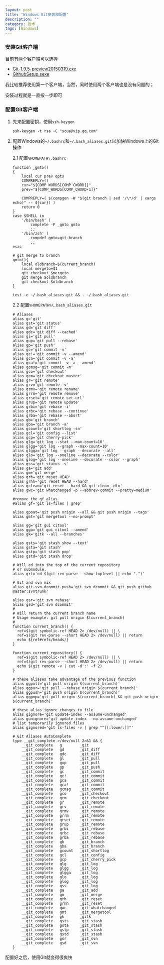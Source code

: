 ```yaml
---
layout: post
title: "Windows Git安装和配置"
description: ""
category: 技术
tags: [Windows]
---
```


### 安装Git客户端

目前有两个客户端可以选择

-   [Git-1.9.5-preview20150319.exe](https://www.git-scm.com/download/win)
-   [GithubSetup.sexe](https://github-windows.s3.amazonaws.com/GitHubSetup.exe)

我比较推荐使用第一个客户端，当然，同时使用两个客户端也是没有问题的；

安装过程就是一直按一步即可

### 配置Git客户端

1.  先来配置密钥，使用`ssh-keygen`

        ssh-keygen -t rsa -C "scue@vip.qq.com"

2.  配置Windows的`~/.bashrc`和`~/.bash_aliases.git`以加快Windows上的Git操作

    2.1 配置`%HOMEPATH\.bashrc`

        function _gmto()
        {
            local cur prev opts
            COMPREPLY=()
            cur="${COMP_WORDS[COMP_CWORD]}"
            prev="${COMP_WORDS[COMP_CWORD-1]}"

            COMPREPLY=( $(compgen -W "$(git branch | sed '/\*/d' | xargs echo)" -- ${cur}) )
            return 0
        }
        case $SHELL in
            '/bin/bash' )
                complete -F _gmto gmto
                ;;
            '/bin/zsh' )
                compdef gmto=git-branch
                ;;
        esac

        # git merge to branch
        gmto(){
            local oldbranch=$(current_branch)
            local mergeto=$1
            git checkout $mergeto
            git merge $oldbranch
            git checkout $oldbranch
        }

        test -e ~/.bash_aliases.git && . ~/.bash_aliases.git

    2.2 配置`%HOMEPATH%\.bash_aliases.git`

        # Aliases
        alias g='git'
        alias gst='git status'
        alias gd='git diff'
        alias gdc='git diff --cached'
        alias gl='git pull'
        alias gup='git pull --rebase'
        alias gp='git push'
        alias gc='git commit -v'
        alias gc!='git commit -v --amend'
        alias gca='git commit -v -a'
        alias gca!='git commit -v -a --amend'
        alias gcmsg='git commit -m'
        alias gco='git checkout'
        alias gcm='git checkout master'
        alias gr='git remote'
        alias grv='git remote -v'
        alias grmv='git remote rename'
        alias grrm='git remote remove'
        alias grset='git remote set-url'
        alias grup='git remote update'
        alias grbi='git rebase -i'
        alias grbc='git rebase --continue'
        alias grba='git rebase --abort'
        alias gb='git branch'
        alias gba='git branch -a'
        alias gcount='git shortlog -sn'
        alias gcl='git config --list'
        alias gcp='git cherry-pick'
        alias glg='git log --stat --max-count=10'
        alias glgg='git log --graph --max-count=10'
        alias glgga='git log --graph --decorate --all'
        alias glo='git log --oneline --decorate --color'
        alias glog='git log --oneline --decorate --color --graph'
        alias gss='git status -s'
        alias ga='git add'
        alias gm='git merge'
        alias grh='git reset HEAD'
        alias grhh='git reset HEAD --hard'
        alias gclean='git reset --hard && git clean -dfx'
        alias gwc='git whatchanged -p --abbrev-commit --pretty=medium'
        
        #remove the gf alias
        #alias gf='git ls-files | grep'
        
        alias gpoat='git push origin --all && git push origin --tags'
        alias gmt='git mergetool --no-prompt'
        
        alias gg='git gui citool'
        alias gga='git gui citool --amend'
        alias gk='gitk --all --branches'
        
        alias gsts='git stash show --text'
        alias gsta='git stash'
        alias gstp='git stash pop'
        alias gstd='git stash drop'
        
        # Will cd into the top of the current repository
        # or submodule.
        alias grt='cd $(git rev-parse --show-toplevel || echo ".")'
        
        # Git and svn mix
        alias git-svn-dcommit-push='git svn dcommit && git push github master:svntrunk'
        
        alias gsr='git svn rebase'
        alias gsd='git svn dcommit'
        #
        # Will return the current branch name
        # Usage example: git pull origin $(current_branch)
        #
        function current_branch() {
          ref=$(git symbolic-ref HEAD 2> /dev/null) || \
          ref=$(git rev-parse --short HEAD 2> /dev/null) || return
          echo ${ref#refs/heads/}
        }
        
        function current_repository() {
          ref=$(git symbolic-ref HEAD 2> /dev/null) || \
          ref=$(git rev-parse --short HEAD 2> /dev/null) || return
          echo $(git remote -v | cut -d':' -f 2)
        }
        
        # these aliases take advantage of the previous function
        alias ggpull='git pull origin $(current_branch)'
        alias ggpur='git pull --rebase origin $(current_branch)'
        alias ggpush='git push origin $(current_branch)'
        alias ggpnp='git pull origin $(current_branch) && git push origin $(current_branch)'
        
        # these alias ignore changes to file
        alias gignore='git update-index --assume-unchanged'
        alias gunignore='git update-index --no-assume-unchanged'
        # list temporarily ignored files
        alias gignored='git ls-files -v | grep "^[[:lower:]]"'
        
        # Git Aliases AutoComplete
        type __git_complete >/dev/null 2>&1 && {
            __git_complete   g        _git
            __git_complete   gd       _git_diff
            __git_complete   gdc      _git_diff
            __git_complete   gl       _git_pull
            __git_complete   gup      _git_pull
            __git_complete   gp       _git_push
            __git_complete   gc       _git_commit
            __git_complete   gc!      _git_commit
            __git_complete   gca      _git_commit
            __git_complete   gca!     _git_commit
            __git_complete   gcmsg    _git_commit
            __git_complete   gco      _git_checkout
            __git_complete   gcm      _git_checkout
            __git_complete   gr       _git_remote
            __git_complete   grv      _git_remote
            __git_complete   grmv     _git_remote
            __git_complete   grrm     _git_remote
            __git_complete   grset    _git_remote
            __git_complete   grup     _git_remote
            __git_complete   grbi     _git_rebase
            __git_complete   grbc     _git_rebase
            __git_complete   grba     _git_rebase
            __git_complete   gb       _git_branch
            __git_complete   gba      _git_branch
            __git_complete   gcount   _git_shortlog
            __git_complete   gcl      _git_config
            __git_complete   gcp      _git_cherry_pick
            __git_complete   glg      _git_log
            __git_complete   glgg     _git_log
            __git_complete   glgga    _git_log
            __git_complete   glo      _git_log
            __git_complete   glog     _git_log
            __git_complete   gss      _git_log
            __git_complete   ga       _git_add
            __git_complete   gm       _git_merge
            __git_complete   grh      _git_reset
            __git_complete   grhh     _git_reset
            __git_complete   gwc      _git_whatchanged
            __git_complete   gmt      _git_mergetool
            __git_complete   gk       _gitk
            __git_complete   gsts     _git_stash
            __git_complete   gsta     _git_stash
            __git_complete   gstp     _git_stash
            __git_complete   gstd     _git_stash
            __git_complete   gsr      _git_svn
            __git_complete   gsd      _git_svn
        }


配置好之后，使用Git就变得很爽快
